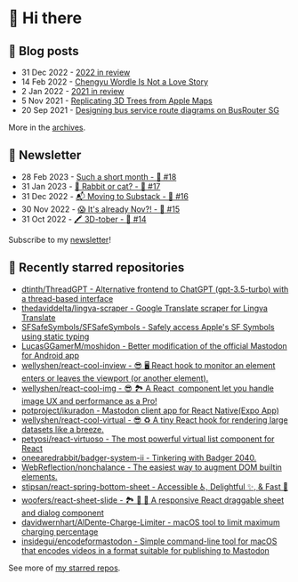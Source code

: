 # 👋 Hi there

## 📝 Blog posts

<!-- feed start -->
- 31 Dec 2022 - [2022 in review](https://cheeaun.com/blog/2022/12/2022-in-review/)
- 14 Feb 2022 - [Chengyu Wordle Is Not a Love Story](https://cheeaun.com/blog/2022/02/chengyu-wordle-is-not-a-love-story/)
- 2 Jan 2022 - [2021 in review](https://cheeaun.com/blog/2022/01/2021-in-review/)
- 5 Nov 2021 - [Replicating 3D Trees from Apple Maps](https://cheeaun.com/blog/2021/11/replicating-3d-trees-apple-maps/)
- 20 Sep 2021 - [Designing bus service route diagrams on BusRouter SG](https://cheeaun.com/blog/2021/09/bus-service-route-diagrams-busrouter-sg/)
<!-- feed end -->

More in the [archives](https://cheeaun.com/blog/archives/).

## 📰 Newsletter

<!-- newsletter start -->
- 28 Feb 2023 - [Such a short month - 🥫 #18](https://cheeaun.substack.com/p/such-a-short-month-18)
- 31 Jan 2023 - [🧧 Rabbit or cat? - 🥫 #17](https://cheeaun.substack.com/p/rabbit-or-cat-17)
- 31 Dec 2022 - [📬 Moving to Substack - 🥫 #16](https://cheeaun.substack.com/p/moving-to-substack-16)
- 30 Nov 2022 - [😱 It's already Nov?! - 🥫 #15](https://cheeaun.substack.com/p/it-s-already-nov-15-1433832)
- 31 Oct 2022 - [🖍️ 3D-tober - 🥫 #14](https://cheeaun.substack.com/p/3d-tober-14-1385284)
<!-- newsletter end -->

Subscribe to my [newsletter](https://cheeaun.substack.com/)!

## 🌟 Recently starred repositories

<!-- starred repos start -->
- [dtinth/ThreadGPT - Alternative frontend to ChatGPT (gpt-3.5-turbo) with a thread-based interface](https://github.com/dtinth/ThreadGPT)
- [thedaviddelta/lingva-scraper - Google Translate scraper for Lingva Translate](https://github.com/thedaviddelta/lingva-scraper)
- [SFSafeSymbols/SFSafeSymbols - Safely access Apple's SF Symbols using static typing](https://github.com/SFSafeSymbols/SFSafeSymbols)
- [LucasGGamerM/moshidon - Better modification of the official Mastodon for Android app](https://github.com/LucasGGamerM/moshidon)
- [wellyshen/react-cool-inview - 😎 🖥️ React hook to monitor an element enters or leaves the viewport (or another element).](https://github.com/wellyshen/react-cool-inview)
- [wellyshen/react-cool-img - 😎 🏞 A React <Img /> component let you handle image UX and performance as a Pro!](https://github.com/wellyshen/react-cool-img)
- [potproject/ikuradon - Mastodon client app for React Native(Expo App)](https://github.com/potproject/ikuradon)
- [wellyshen/react-cool-virtual - 😎 ♻️ A tiny React hook for rendering large datasets like a breeze.](https://github.com/wellyshen/react-cool-virtual)
- [petyosi/react-virtuoso - The most powerful virtual list component for React](https://github.com/petyosi/react-virtuoso)
- [oneearedrabbit/badger-system-ii - Tinkering with Badger 2040.](https://github.com/oneearedrabbit/badger-system-ii)
- [WebReflection/nonchalance - The easiest way to augment DOM builtin elements.](https://github.com/WebReflection/nonchalance)
- [stipsan/react-spring-bottom-sheet - Accessible ♿️, Delightful ✨, & Fast 🚀](https://github.com/stipsan/react-spring-bottom-sheet)
- [woofers/react-sheet-slide - 🏞️ 🎢 🛝 A responsive React draggable sheet and dialog component ](https://github.com/woofers/react-sheet-slide)
- [davidwernhart/AlDente-Charge-Limiter - macOS tool to limit maximum charging percentage](https://github.com/davidwernhart/AlDente-Charge-Limiter)
- [insidegui/encodeformastodon - Simple command-line tool for macOS that encodes videos in a format suitable for publishing to Mastodon](https://github.com/insidegui/encodeformastodon)
<!-- starred repos end -->

See more of [my starred repos](https://github.com/stars/cheeaun/).
